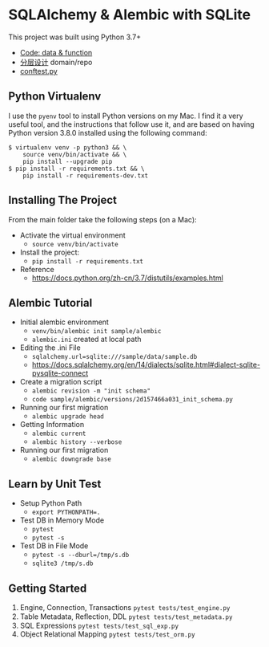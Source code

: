 # SQLAlchemy & Alembic with SQLite

This project was built using Python 3.7+

- [Code: data & function](https://realpython.com/python-sqlite-sqlalchemy/#using-sqlite-to-persist-data)
- [分层设计](https://www.oreilly.com/library/view/architecture-patterns-with/9781492052197/ch04.html) domain/repo
- [conftest.py](https://github.com/Pegase745/sqlalchemy-datatables)

## Python Virtualenv

I use the `pyenv` tool to install Python versions on my Mac. I find it a very useful tool, and the instructions that follow use it, and are based on having Python version 3.8.0 installed using the following command:

```shell
$ virtualenv venv -p python3 && \
    source venv/bin/activate && \
    pip install --upgrade pip
$ pip install -r requirements.txt && \
    pip install -r requirements-dev.txt
```

## Installing The Project

From the main folder take the following steps (on a Mac):

* Activate the virtual environment
  * ```source venv/bin/activate```
* Install the project:
  * `pip install -r requirements.txt`
* Reference
  * <https://docs.python.org/zh-cn/3.7/distutils/examples.html>

## Alembic Tutorial

[](https://alembic.sqlalchemy.org/en/latest/tutorial.html)

* Initial alembic environment
  * `venv/bin/alembic init sample/alembic`
  * `alembic.ini` created at local path
* Editing the .ini File
  * `sqlalchemy.url=sqlite:///sample/data/sample.db`
  * <https://docs.sqlalchemy.org/en/14/dialects/sqlite.html#dialect-sqlite-pysqlite-connect>
* Create a migration script
  * `alembic revision -m "init schema"`
  * `code sample/alembic/versions/2d157466a031_init_schema.py`
* Running our first migration
  * `alembic upgrade head`
* Getting Information
  * `alembic current`
  * `alembic history --verbose`
* Running our first migration
  * `alembic downgrade base`

## Learn by Unit Test

* Setup Python Path
  * `export PYTHONPATH=.`
* Test DB in Memory Mode
  * `pytest`
  * `pytest -s`
* Test DB in File Mode
  * `pytest -s --dburl=/tmp/s.db`
  * `sqlite3 /tmp/s.db`


## Getting Started

1. Engine, Connection, Transactions
  `pytest tests/test_engine.py`
2. Table Metadata, Reﬂection, DDL
  `pytest tests/test_metadata.py`
3. SQL Expressions
  `pytest tests/test_sql_exp.py`
4. Object Relational Mapping
  `pytest tests/test_orm.py`
